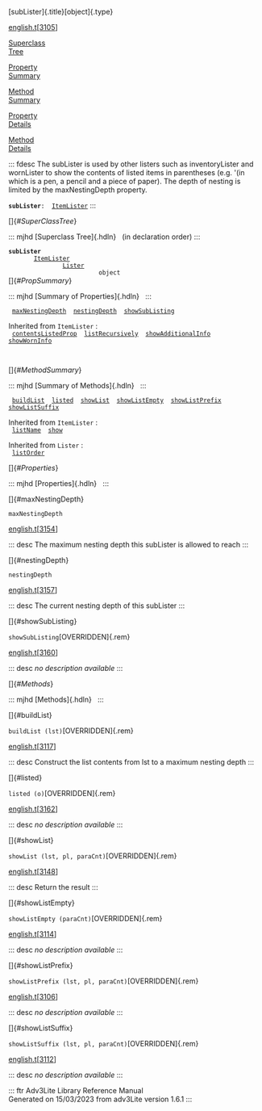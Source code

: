 [subLister]{.title}[object]{.type}

[english.t](../file/english.t.html)\[[3105](../source/english.t.html#3105)\]

[Superclass\
Tree](#_SuperClassTree_)

[Property\
Summary](#_PropSummary_)

[Method\
Summary](#_MethodSummary_)

[Property\
Details](#_Properties_)

[Method\
Details](#_Methods_)

::: fdesc
The subLister is used by other listers such as inventoryLister and
wornLister to show the contents of listed items in parentheses (e.g.
\'(in which is a pen, a pencil and a piece of paper). The depth of
nesting is limited by the maxNestingDepth property.

**`subLister`**` :   `[`ItemLister`](../object/ItemLister.html)
:::

[]{#_SuperClassTree_}

::: mjhd
[Superclass Tree]{.hdln}   (in declaration order)
:::

**`subLister`**\
`         `[`ItemLister`](../object/ItemLister.html)\
`                 `[`Lister`](../object/Lister.html)\
`                         object`\
[]{#_PropSummary_}

::: mjhd
[Summary of Properties]{.hdln}  
:::

` `[`maxNestingDepth`](#maxNestingDepth)`  `[`nestingDepth`](#nestingDepth)`  `[`showSubListing`](#showSubListing)`  `

Inherited from `ItemLister` :\
` `[`contentsListedProp`](../object/ItemLister.html#contentsListedProp)`  `[`listRecursively`](../object/ItemLister.html#listRecursively)`  `[`showAdditionalInfo`](../object/ItemLister.html#showAdditionalInfo)`  `[`showWornInfo`](../object/ItemLister.html#showWornInfo)`  `

` `

[]{#_MethodSummary_}

::: mjhd
[Summary of Methods]{.hdln}  
:::

` `[`buildList`](#buildList)`  `[`listed`](#listed)`  `[`showList`](#showList)`  `[`showListEmpty`](#showListEmpty)`  `[`showListPrefix`](#showListPrefix)`  `[`showListSuffix`](#showListSuffix)`  `

Inherited from `ItemLister` :\
` `[`listName`](../object/ItemLister.html#listName)`  `[`show`](../object/ItemLister.html#show)`  `

Inherited from `Lister` :\
` `[`listOrder`](../object/Lister.html#listOrder)`  `

[]{#_Properties_}

::: mjhd
[Properties]{.hdln}  
:::

[]{#maxNestingDepth}

`maxNestingDepth`

[english.t](../file/english.t.html)\[[3154](../source/english.t.html#3154)\]

::: desc
The maximum nesting depth this subLister is allowed to reach
:::

[]{#nestingDepth}

`nestingDepth`

[english.t](../file/english.t.html)\[[3157](../source/english.t.html#3157)\]

::: desc
The current nesting depth of this subLister
:::

[]{#showSubListing}

`showSubListing`[OVERRIDDEN]{.rem}

[english.t](../file/english.t.html)\[[3160](../source/english.t.html#3160)\]

::: desc
*no description available*
:::

[]{#_Methods_}

::: mjhd
[Methods]{.hdln}  
:::

[]{#buildList}

`buildList (lst)`[OVERRIDDEN]{.rem}

[english.t](../file/english.t.html)\[[3117](../source/english.t.html#3117)\]

::: desc
Construct the list contents from lst to a maximum nesting depth
:::

[]{#listed}

`listed (o)`[OVERRIDDEN]{.rem}

[english.t](../file/english.t.html)\[[3162](../source/english.t.html#3162)\]

::: desc
*no description available*
:::

[]{#showList}

`showList (lst, pl, paraCnt)`[OVERRIDDEN]{.rem}

[english.t](../file/english.t.html)\[[3148](../source/english.t.html#3148)\]

::: desc
Return the result
:::

[]{#showListEmpty}

`showListEmpty (paraCnt)`[OVERRIDDEN]{.rem}

[english.t](../file/english.t.html)\[[3114](../source/english.t.html#3114)\]

::: desc
*no description available*
:::

[]{#showListPrefix}

`showListPrefix (lst, pl, paraCnt)`[OVERRIDDEN]{.rem}

[english.t](../file/english.t.html)\[[3106](../source/english.t.html#3106)\]

::: desc
*no description available*
:::

[]{#showListSuffix}

`showListSuffix (lst, pl, paraCnt)`[OVERRIDDEN]{.rem}

[english.t](../file/english.t.html)\[[3112](../source/english.t.html#3112)\]

::: desc
*no description available*
:::

::: ftr
Adv3Lite Library Reference Manual\
Generated on 15/03/2023 from adv3Lite version 1.6.1
:::
